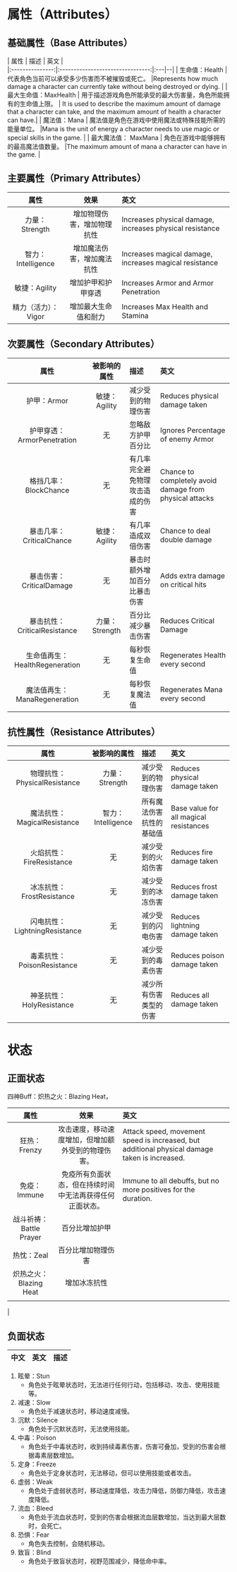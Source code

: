 # 属性（Attributes）

## 基础属性（Base Attributes）

| 属性 | 描述 | 英文 |  
|:---------------:|:--------------------------------:|:---|--|
| 生命值：Health | 代表角色当前可以承受多少伤害而不被摧毁或死亡。 |Represents how much damage a character can currently
take without being destroyed or dying. |
| 最大生命值：MaxHealth | 用于描述游戏角色所能承受的最大伤害量，角色所能拥有的生命值上限。 | It is used to describe the
maximum amount of damage that a character can take, and the maximum amount of health a character can have.|
| 魔法值：Mana | 魔法值是角色在游戏中使用魔法或特殊技能所需的能量单位。 |Mana is the unit of energy a character needs to
use magic or special skills in the game. |
| 最大魔法值： MaxMana | 角色在游戏中能够拥有的最高魔法值数量。 |The maximum amount of mana a character can have in the
game. |

## 主要属性（Primary Attributes）

|       属性        |      效果       | 英文                                                       |
|:---------------:|:-------------:|:---------------------------------------------------------|
|   力量：Strength   | 增加物理伤害，增加物理抗性 | Increases physical damage, increases physical resistance |
| 智力：Intelligence | 增加魔法伤害，增加魔法抗性 | Increases magical damage, increases magical resistance   |
|   敏捷：Agility    |   增加护甲和护甲穿透   | Increases Armor and Armor Penetration                    | 
|  精力（活力）：Vigor   |  增加最大生命值和耐力   | Increases Max Health and Stamina                         |

## 次要属性（Secondary Attributes）

|            属性            |   被影响的属性    | 描述               | 英文                                                      |
|:------------------------:|:-----------:|:-----------------|:--------------------------------------------------------|
|         护甲：Armor         | 敏捷：Agility  | 减少受到的物理伤害        | Reduces physical damage taken                           |
|  护甲穿透：ArmorPenetration   |      无      | 忽略敌方护甲百分比        | Ignores Percentage of enemy Armor                       |
|     格挡几率：BlockChance     |      无      | 有几率完全避免物理攻击造成的伤害 | Chance to completely avoid damage from physical attacks |                   
|   暴击几率：CriticalChance    | 敏捷：Agility  | 有几率造成双倍伤害        | Chance to deal double damage                            |         
|   暴击伤害：CriticalDamage    |      无      | 暴击时额外增加百分比暴击伤害   | Adds extra damage on critical hits                      |                                               
| 暴击抗性：CriticalResistance  | 力量：Strength | 百分比减少暴击伤害        | Reduces Critical Damage                                 |                                                 
| 生命值再生：HealthRegeneration |      无      | 每秒恢复生命值          | Regenerates Health every second                         |           
|  魔法值再生：ManaRegeneration  |      无      | 每秒恢复魔法值          | Regenerates Mana every second                           |

## 抗性属性（Resistance Attributes）

|            属性            |     被影响的属性      | 描述           | 英文                                     |
|:------------------------:|:---------------:|:-------------|:---------------------------------------|
| 物理抗性：PhysicalResistance  |   力量：Strength   | 减少受到的物理伤害    | Reduces physical damage taken          |
|  魔法抗性：MagicalResistance  | 智力：Intelligence | 所有魔法伤害抗性的基础值 | Base value for all magical resistances |
|   火焰抗性：FireResistance    |        无        | 减少受到的火焰伤害    | Reduces fire damage taken              |
|   冰冻抗性：FrostResistance   |        无        | 减少受到的冰冻伤害    | Reduces frost damage taken             |
| 闪电抗性：LightningResistance |        无        | 减少受到的闪电伤害    | Reduces lightning damage taken         |
|  毒素抗性：PoisonResistance   |        无        | 减少受到的毒素伤害    | Reduces poison damage taken            |
|   神圣抗性：HolyResistance    |        无        | 减少所有伤害类型的伤害  | Reduces all damage taken               |

# 状态

## 正面状态

四神Buff：炽热之火：Blazing Heat，

|         属性         |              效果              | 英文                                                                                            |
|:------------------:|:----------------------------:|:----------------------------------------------------------------------------------------------|
|     狂热：Frenzy      |  攻击速度，移动速度增加，但增加额外受到的物理伤害。   | Attack speed, movement speed is increased, but additional physical damage taken is increased. |
|     免疫：Immune      | 免疫所有负面状态，但在持续时间中无法再获得任何正面状态。 | Immune to all debuffs, but no more positives for the duration.                                |
| 战斗祈祷：Battle Prayer |           百分比增加护甲            |                                                                                               |
|      热忱：Zeal       |          百分比增加物理伤害           |                                                                                               |
| 炽热之火：Blazing Heat  |            增加冰冻抗性            |                                                                                               |
|                    |                              |                                                                                               |
|

## 负面状态

| 中文 | 英文 | 描述 |
|:--:|:--:|:--:|

1. 眩晕：Stun
    + 角色处于眩晕状态时，无法进行任何行动，包括移动、攻击、使用技能等。
2. 减速：Slow
    + 角色处于减速状态时，移动速度减慢。
3. 沉默：Silence
    + 角色处于沉默状态时，无法使用技能。
4. 中毒：Poison
    + 角色处于中毒状态时，收到持续毒素伤害，伤害可叠加，受到的伤害会根据毒素层数增加。
5. 定身：Freeze
    + 角色处于定身状态时，无法移动，但可以使用技能或者攻击。
6. 虚弱：Weak
    + 角色处于虚弱状态时，移动速度降低，攻击力降低，防御力降低，攻击速度降低。
7. 流血：Bleed
    + 角色处于流血状态时，受到的伤害会根据流血层数增加，当达到最大层数时，会死亡。
8. 恐惧：Fear
    + 角色失去控制，会随机移动。
9. 致盲：Blind
    + 角色处于致盲状态时，视野范围减少，降低命中率。
